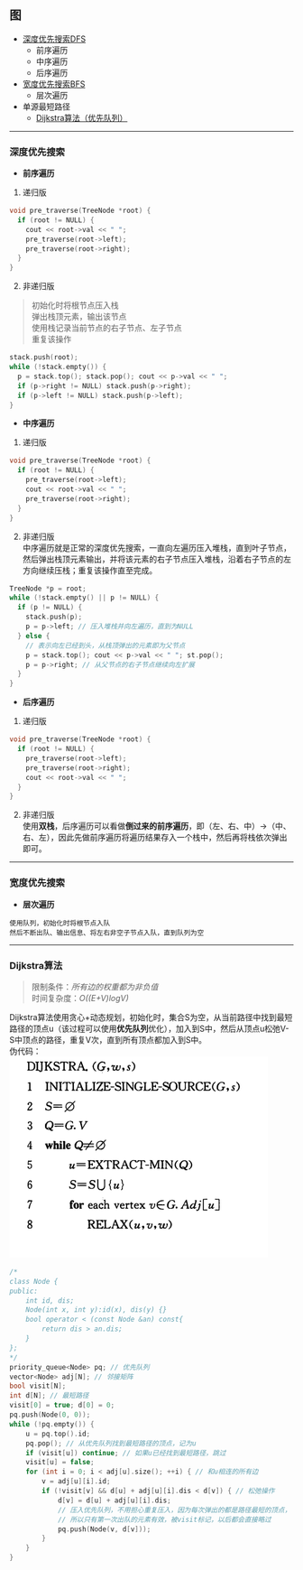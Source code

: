 ## 图
+ [深度优先搜索DFS](#深度优先搜索)
  * 前序遍历
  * 中序遍历
  * 后序遍历
+ [宽度优先搜索BFS](#宽度优先搜索)
  * 层次遍历
+ 单源最短路径
  * [Dijkstra算法（优先队列）](#Dijkstra算法)

***
### 深度优先搜索
* **前序遍历**
1. 递归版
```cpp
void pre_traverse(TreeNode *root) {
  if (root != NULL) {
    cout << root->val << " ";
    pre_traverse(root->left);
    pre_traverse(root->right);
  }
}
```
2. 非递归版
> 初始化时将根节点压入栈  
弹出栈顶元素，输出该节点  
使用栈记录当前节点的右子节点、左子节点  
重复该操作  
```cpp
stack.push(root);
while (!stack.empty()) {
  p = stack.top(); stack.pop(); cout << p->val << " ";
  if (p->right != NULL) stack.push(p->right);
  if (p->left != NULL) stack.push(p->left);
}
```
* **中序遍历**
1. 递归版
```cpp
void pre_traverse(TreeNode *root) {
  if (root != NULL) {
    pre_traverse(root->left);
    cout << root->val << " ";
    pre_traverse(root->right);
  }
}
```
2. 非递归版  
中序遍历就是正常的深度优先搜索，一直向左遍历压入堆栈，直到叶子节点，然后弹出栈顶元素输出，并将该元素的右子节点压入堆栈，沿着右子节点的左方向继续压栈；重复该操作直至完成。
```cpp
TreeNode *p = root;
while (!stack.empty() || p != NULL) {
  if (p != NULL) {
    stack.push(p);
    p = p->left; // 压入堆栈并向左遍历，直到为NULL
  } else {
    // 表示向左已经到头，从栈顶弹出的元素即为父节点
    p = stack.top(); cout << p->val << " "; st.pop();
    p = p->right; // 从父节点的右子节点继续向左扩展
  }
}
```
* **后序遍历**
1. 递归版
```cpp
void pre_traverse(TreeNode *root) {
  if (root != NULL) {
    pre_traverse(root->left);
    pre_traverse(root->right);
    cout << root->val << " ";
  }
}
```
2. 非递归版  
使用**双栈**，后序遍历可以看做**倒过来的前序遍历**，即（左、右、中）->（中、右、左），因此先做前序遍历将遍历结果存入一个栈中，然后再将栈依次弹出即可。
***
### 宽度优先搜索
* **层次遍历**
```
使用队列，初始化时将根节点入队  
然后不断出队、输出信息、将左右非空子节点入队，直到队列为空
```
***
### Dijkstra算法
> 限制条件：*所有边的权重都为非负值*  
时间复杂度：*O((E+V)logV)*

Dijkstra算法使用贪心+动态规划，初始化时，集合S为空，从当前路径中找到最短路径的顶点u（该过程可以使用**优先队列**优化），加入到S中，然后从顶点u松弛V-S中顶点的路径，重复V次，直到所有顶点都加入到S中。  
伪代码：  
![伪代码](https://github.com/chentianba/Leetcode/blob/master/algorithm/graph/dijkstra_priority_queue.png)
```cpp
/*
class Node {
public:
    int id, dis;
    Node(int x, int y):id(x), dis(y) {}
    bool operator < (const Node &an) const{
        return dis > an.dis;
    }
};
*/
priority_queue<Node> pq; // 优先队列
vector<Node> adj[N]; // 邻接矩阵
bool visit[N]; 
int d[N]; // 最短路径
visit[0] = true; d[0] = 0;
pq.push(Node(0, 0));
while (!pq.empty()) {
    u = pq.top().id;
    pq.pop(); // 从优先队列找到最短路径的顶点，记为u
    if (visit[u]) continue; // 如果u已经找到最短路径，跳过
    visit[u] = false;
    for (int i = 0; i < adj[u].size(); ++i) { // 和u相连的所有边
        v = adj[u][i].id;
        if (!visit[v] && d[u] + adj[u][i].dis < d[v]) { // 松弛操作
            d[v] = d[u] + adj[u][i].dis;
            // 压入优先队列，不用担心重复压入，因为每次弹出的都是路径最短的顶点，
            // 所以只有第一次出队的元素有效，被visit标记，以后都会直接略过
            pq.push(Node(v, d[v])); 
        }
    }
}
```
